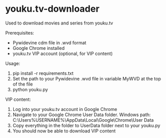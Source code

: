 # youku.tv-downloader
Used to download movies and series from youku.tv

Prerequisites:
- Pywidevine cdm file in .wvd format
- Google Chrome installed
- youku.tv VIP account (optional, for VIP content)

Usage:
1. pip install -r requirements.txt
2. Set the path to your Pywidevine .wvd file in variable MyWVD at the top of the file
3. python youku.py

VIP content:
1. Log into your youku.tv account in Google Chrome
2. Navigate to your Google Chrome User Data folder.
   Windows path: C:\Users\%USERNAME%\AppData\Local\Google\Chrome\User Data
3. Copy everything in the folder to UserData folder next to your youku.py
4. You should now be able to download VIP content
